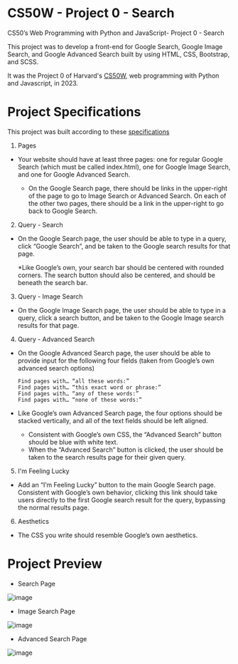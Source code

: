 # CS50W - Project 0 - Search
CS50’s Web Programming with Python and JavaScript- Project 0 - Search


This project was to develop a front-end for Google Search, Google Image Search, and Google Advanced Search built by using HTML, CSS, Bootstrap, and SCSS. 

It was the Project 0 of Harvard's [CS50W](https://cs50.harvard.edu/web/), web programming with Python and Javascript, in 2023.

# Project Specifications

This project was built according to these [specifications](https://cs50.harvard.edu/web/2020/projects/0/search/)


1. Pages

* Your website should have at least three pages: one for regular Google Search (which must be called index.html), one for Google Image Search, and one for Google Advanced Search.

    * On the Google Search page, there should be links in the upper-right of the page to go to Image Search or Advanced Search. On each of the other two pages, there should be a link in the upper-right to go back to Google Search.
    

2. Query - Search

* On the Google Search page, the user should be able to type in a query, click “Google Search”, and be taken to the Google search results for that page.

  *Like Google’s own, your search bar should be centered with rounded corners. The search button should also be centered, and should be beneath the search bar.
  

3. Query - Image Search

* On the Google Image Search page, the user should be able to type in a query, click a search button, and be taken to the Google Image search results for that page.


4. Query - Advanced Search

* On the Google Advanced Search page, the user should be able to provide input for the following four fields (taken from Google’s own advanced search options)

      Find pages with… “all these words:”
      Find pages with… “this exact word or phrase:”
      Find pages with… “any of these words:”
      Find pages with… “none of these words:”

* Like Google’s own Advanced Search page, the four options should be stacked vertically, and all of the text fields should be left aligned.

   * Consistent with Google’s own CSS, the “Advanced Search” button should be blue with white text.
   * When the “Advanced Search” button is clicked, the user should be taken to the search results page for their given query.
    
    
5. I'm Feeling Lucky

* Add an “I’m Feeling Lucky” button to the main Google Search page. Consistent with Google’s own behavior, clicking this link should take users directly to the first Google search result for the query, bypassing the normal results page.
  

6. Aesthetics

* The CSS you write should resemble Google’s own aesthetics.


# Project Preview

* Search Page
  
![image](https://github.com/ReshanCSX/CS50W-Project0-search/assets/64268212/b7e82b82-7f7f-4e60-b084-c1efc3ed21ba)

* Image Search Page
  
![image](https://github.com/ReshanCSX/CS50W-Project0-search/assets/64268212/af563949-d9f5-4032-b8c8-fdb70e804162)

* Advanced Search Page
  
![image](https://github.com/ReshanCSX/CS50W-Project0-search/assets/64268212/250c384c-05a5-4f4f-ab6b-bebcb5dcf6e3)



